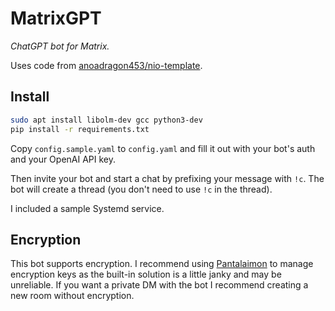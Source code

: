 # MatrixGPT

_ChatGPT bot for Matrix._

Uses code from [anoadragon453/nio-template](https://github.com/anoadragon453/nio-template).

## Install

```bash
sudo apt install libolm-dev gcc python3-dev
pip install -r requirements.txt
```

Copy `config.sample.yaml` to `config.yaml` and fill it out with your bot's auth and your OpenAI API key.

Then invite your bot and start a chat by prefixing your message with `!c`. The bot will create a thread (you don't need to use `!c` in the thread).

I included a sample Systemd service.

## Encryption

This bot supports encryption. I recommend using [Pantalaimon](https://github.com/matrix-org/pantalaimon/) to manage encryption keys as the
built-in solution is a little janky and may be unreliable. If you want a private DM with the bot I recommend creating a new room without encryption.